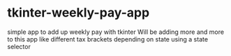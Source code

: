 # tkinter-weekly-pay-app
simple app to add up weekly pay with tkinter
Will be adding more and more to this app like different tax brackets depending on state using a state selector
